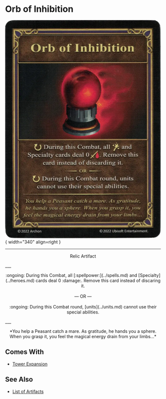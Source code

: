 # Orb of Inhibition

![Orb of Inhibition](../assets/artifacts_relic-orb_of_inhibition.webp){ width="340" align=right }
___
<p style="text-align: center;" markdown>Relic Artifact</p>
___
<p style="text-align: center;" markdown>:ongoing: During this Combat, all [:spellpower:](../spells.md) and [Specialty](../heroes.md) cards deal 0 :damage:. Remove this card instead of discaring it.<br><br>— OR —<br><br> :ongoing: During this Combat round, [units](../units.md) cannot use their special abilities.</p>
___
<p style="text-align: center;" markdown>*You help a Peasant catch a mare. As gratitude, he hands you a sphere. When you grasp it, you feel the magical energy drain from your limbs...*</p>


## Comes With

- [Tower Expansion](../content.md)


## See Also

- [List of Artifacts](../artifacts.md)
